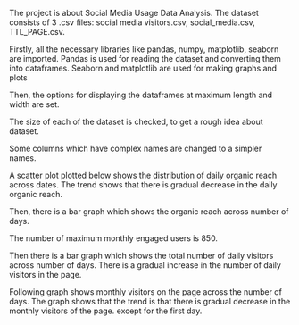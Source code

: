 The project is about Social Media Usage Data Analysis.
The dataset consists of 3 .csv files: social media visitors.csv, social_media.csv, TTL_PAGE.csv. 

Firstly, all the necessary libraries like pandas, numpy, matplotlib, seaborn are imported. Pandas is used for reading the dataset and converting them into dataframes. Seaborn and matplotlib are used for making graphs and plots

Then, the options for displaying the dataframes at maximum length and width are set.

The size of each of the dataset is checked, to get a rough idea about dataset. 

Some columns which have complex names are changed to a simpler names.

A scatter plot plotted below shows the distribution of daily organic reach across dates. The trend shows that there is gradual decrease in the daily organic reach.

Then, there is a bar graph which shows the organic reach across number of days.

The number of maximum monthly engaged users is 850.

Then there is a bar graph which shows the total number of daily visitors across number of days. There is a gradual increase in the number of daily visitors in the page.

Following graph shows monthly visitors on the page across the number of days. The graph shows that the trend is that there is gradual decrease in 
the monthly visitors of the page.
except for the first day.
